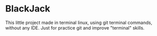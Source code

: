 # BlackJack

This little project made in terminal linux, using git terminal commands, without any IDE. Just for practice git and improve "terminal" skills.
